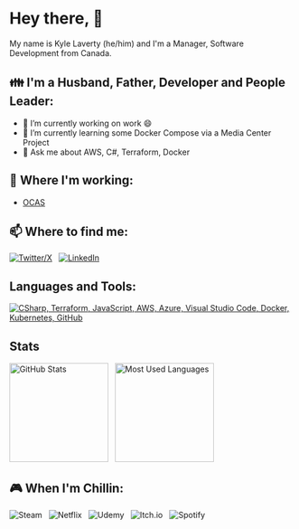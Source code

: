 # Hey there, 👋

My name is Kyle Laverty (he/him) and I'm a Manager, Software Development from Canada.

## 👪 I'm a Husband, Father, Developer and People Leader:
- 🔭 I’m currently working on work 😄
- 🌱 I’m currently learning some Docker Compose via a Media Center Project
- 💬 Ask me about AWS, C#, Terraform, Docker

## 💼 Where I'm working:
- [OCAS](https://www.ocas.ca/)

## 📫 Where to find me:
[![Twitter/X](https://skillicons.dev/icons?i=twitter)](https://twitter.com/kylelaverty) &nbsp;
[![LinkedIn](https://skillicons.dev/icons?i=linkedin)](https://www.linkedin.com/in/kylelaverty/) &nbsp;


## Languages and Tools:
[![CSharp, Terraform, JavaScript, AWS, Azure, Visual Studio Code, Docker, Kubernetes, GitHub](https://skillicons.dev/icons?i=cs,terraform,js,aws,azure,vscode,docker,kubernetes,github,godot)](https://skillicons.dev)

## Stats

<p>
    <img height=175 alt="GitHub Stats" src="https://github-readme-stats.vercel.app/api?username=kylelaverty&show_icons=true&count_private=true&theme=light" />&nbsp;&nbsp;
    <img height=175 alt="Most Used Languages" src="https://github-readme-stats.vercel.app/api/top-langs/?username=kylelaverty&count_private=true&layout=compact&theme=light" />&nbsp;&nbsp;
</p>

## 🎮 When I'm Chillin:

![Steam](https://img.shields.io/badge/steam-%23000000.svg?style=for-the-badge&logo=steam&logoColor=white) &nbsp;
![Netflix](https://img.shields.io/badge/Netflix-E50914?style=for-the-badge&logo=netflix&logoColor=white) &nbsp;
![Udemy](https://img.shields.io/badge/Udemy-A435F0?style=for-the-badge&logo=Udemy&logoColor=white) &nbsp;
![Itch.io](https://img.shields.io/badge/Itch-%23FF0B34.svg?style=for-the-badge&logo=Itch.io&logoColor=white) &nbsp;
![Spotify](https://img.shields.io/badge/Spotify-1ED760?style=for-the-badge&logo=spotify&logoColor=white)